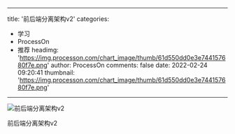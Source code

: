 
---
title: '前后端分离架构v2'
categories: 
 - 学习
 - ProcessOn
 - 推荐
headimg: 'https://img.processon.com/chart_image/thumb/61d550dd0e3e744157680f7e.png'
author: ProcessOn
comments: false
date: 2022-02-24 09:20:41
thumbnail: 'https://img.processon.com/chart_image/thumb/61d550dd0e3e744157680f7e.png'
---

<div>   
<img class="thumb" alt="前后端分离架构v2" src="https://img.processon.com/chart_image/thumb/61d550dd0e3e744157680f7e.png" referrerpolicy="no-referrer">
<p>前后端分离架构v2</p>  
</div>
            